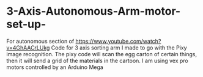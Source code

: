 # 3-Axis-Autonomous-Arm-motor-set-up-
For autonomous section of https://www.youtube.com/watch?v=4GhAACrLUkg
Code for 3 axis sorting arm I made to go with the Pixy image recognition. The pixy code will scan the egg carton of certain things,
then it will send a grid of the materials in the cartoon.
I am using vex pro motors controlled by an Arduino Mega
